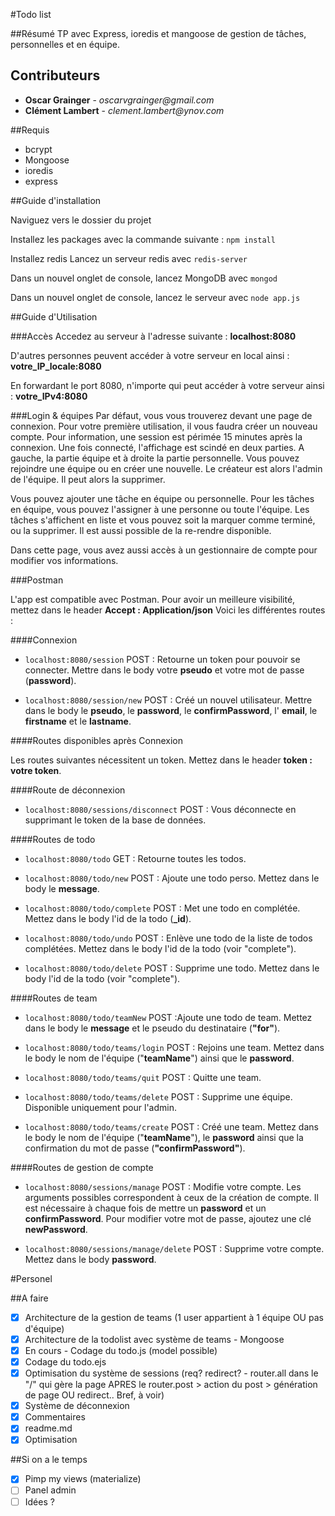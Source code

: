 #Todo list

##Résumé
TP avec Express, ioredis et mangoose de gestion de tâches, personnelles et en équipe.

## Contributeurs

- **Oscar Grainger** - _oscarvgrainger@gmail.com_
- **Clément Lambert** - _clement.lambert@ynov.com_

##Requis

 - bcrypt
 - Mongoose
 - ioredis
 - express

##Guide d'installation

Naviguez vers le dossier du projet

Installez les packages avec la commande suivante :
`npm install`

Installez redis
Lancez un serveur redis avec
`redis-server`

Dans un nouvel onglet de console, lancez MongoDB avec
`mongod`

Dans un nouvel onglet de console, lancez le serveur avec
`node app.js`

##Guide d'Utilisation

###Accès
Accedez au serveur à l'adresse suivante :
**localhost:8080**

D'autres personnes peuvent accéder à votre serveur en local ainsi :
**votre_IP_locale:8080**

En forwardant le port 8080, n'importe qui peut accéder à votre serveur ainsi :
**votre_IPv4:8080**

###Login & équipes
Par défaut, vous vous trouverez devant une page de connexion. Pour votre première utilisation, il vous faudra créer un nouveau compte. Pour information, une session est périmée 15 minutes après la connexion.
Une fois connecté, l'affichage est scindé en deux parties. A gauche, la partie équipe et à droite la partie personnelle.
Vous pouvez rejoindre une équipe ou en créer une nouvelle. Le créateur est alors l'admin de l'équipe. Il peut alors la supprimer.

Vous pouvez ajouter une tâche en équipe ou personnelle. Pour les tâches en équipe, vous pouvez l'assigner à une personne ou toute l'équipe. Les tâches s'affichent en liste et vous pouvez soit la marquer comme terminé, ou la supprimer.
Il est aussi possible de la re-rendre disponible.

Dans cette page, vous avez aussi accès à un gestionnaire de compte pour modifier vos informations.

###Postman

L'app est compatible avec Postman.
Pour avoir un meilleure visibilité, mettez dans le header **Accept : Application/json**
Voici les différentes routes :

####Connexion

- `localhost:8080/session` POST : Retourne un token pour pouvoir se connecter. Mettre dans le body votre **pseudo** et votre mot de passe (**password**).

- `localhost:8080/session/new` POST : Créé un nouvel utilisateur. Mettre dans le body le **pseudo**, le **password**, le **confirmPassword**, l' **email**, le **firstname** et le **lastname**.

####Routes disponibles après Connexion

Les routes suivantes nécessitent un token. Mettez dans le header **token : votre token**.

####Route de déconnexion

- `localhost:8080/sessions/disconnect` POST : Vous déconnecte en supprimant le token de la base de données.

####Routes de todo

- `localhost:8080/todo` GET : Retourne toutes les todos.

- `localhost:8080/todo/new` POST : Ajoute une todo perso. Mettez dans le body le **message**.

- `localhost:8080/todo/complete` POST : Met une todo en complétée. Mettez dans le body l'id de la todo (**_id**).

- `localhost:8080/todo/undo` POST : Enlève une todo de la liste de todos complétées. Mettez dans le body l'id de la todo (voir "complete").

- `localhost:8080/todo/delete` POST : Supprime une todo. Mettez dans le body l'id de la todo (voir "complete").

####Routes de team

- `localhost:8080/todo/teamNew` POST :Ajoute une todo de team. Mettez dans le body le **message** et le pseudo du destinataire (**"for"**).

- `localhost:8080/todo/teams/login` POST : Rejoins une team. Mettez dans le body le nom de l'équipe ("**teamName**") ainsi que le **password**.

- `localhost:8080/todo/teams/quit` POST : Quitte une team.

- `localhost:8080/todo/teams/delete` POST : Supprime une équipe. Disponible uniquement pour l'admin.

- `localhost:8080/todo/teams/create` POST : Créé une team. Mettez dans le body le nom de l'équipe ("**teamName**"), le **password** ainsi que la confirmation du mot de passe (**"confirmPassword"**).

####Routes de gestion de compte

- `localhost:8080/sessions/manage` POST : Modifie votre compte. Les arguments possibles correspondent à ceux de la création de compte. Il est nécessaire à chaque fois de mettre un **password** et un **confirmPassword**. Pour modifier votre mot de passe, ajoutez une clé **newPassword**.

- `localhost:8080/sessions/manage/delete` POST : Supprime votre compte. Mettez dans le body **password**.

#Personel

##A faire

- [x] Architecture de la gestion de teams (1 user appartient à 1 équipe OU pas d'équipe)
- [x] Architecture de la todolist avec système de teams - Mongoose
- [x] En cours - Codage du todo.js (model possible)
- [x] Codage du todo.ejs
- [x] Optimisation du système de sessions (req? redirect? - router.all dans le "/" qui gère la page APRES le router.post > action du post > génération de page OU redirect.. Bref, à voir)
- [x] Système de déconnexion
- [x] Commentaires
- [x] readme.md
- [x] Optimisation

##Si on a le temps

- [x] Pimp my views (materialize)
- [ ] Panel admin
- [ ] Idées ?
